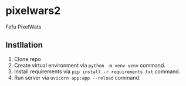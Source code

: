 # pixelwars2
Fefu PixelWats

## Instllation
1. Clone repo
2. Create virtual environment via `python -m venv venv` command.
3. Install requirements via `pip install -r requirements.txt` command.
4. Run server via `uvicorn app:app --reload` command.
